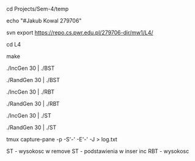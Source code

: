 cd Projects/Sem-4/temp

echo "#Jakub Kowal 279706"

svn export https://repo.cs.pwr.edu.pl/279706-dir/mw1/L4/

cd L4

make

./IncGen 30 | ./BST

./RandGen 30 | ./BST

./IncGen 30 | ./RBT

./RandGen 30 | ./RBT

./IncGen 30 | ./ST

./RandGen 30 | ./ST

tmux capture-pane -p -S'-' -E'-' -J > log.txt   

ST - wysokosc w remove
ST - podstawienia w inser inc
RBT - wysokosc